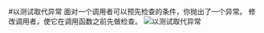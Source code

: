 #以测试取代异常
面对一个调用者可以预先检查的条件，你抛出了一个异常。
修改调用者，使它在调用函数之前先做检查。
![以测试取代异常](https://img.imgdb.cn/item/601fb9053ffa7d37b31390af.jpg)